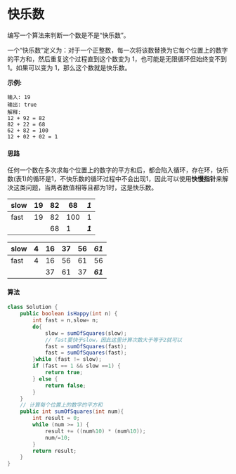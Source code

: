 # 快乐数

编写一个算法来判断一个数是不是“快乐数”。

一个“快乐数”定义为：对于一个正整数，每一次将该数替换为它每个位置上的数字的平方和，然后重复这个过程直到这个数变为 1，也可能是无限循环但始终变不到 1。如果可以变为 1，那么这个数就是快乐数。

**示例:** 

```
输入: 19
输出: true
解释: 
12 + 92 = 82
82 + 22 = 68
62 + 82 = 100
12 + 02 + 02 = 1
```

#### 思路

任何一个数在多次求每个位置上的数字的平方和后，都会陷入循环，存在环，快乐数(表1)的循环是1，不快乐数的循环过程中不会出现1，因此可以使用**快慢指针**来解决这类问题，当两者数值相等且都为1时，这是快乐数。

| slow | 19   | 82   | 68   | *1*     |
| ---- | ---- | ---- | ---- | ------- |
| fast | 19   | 82   | 100  | 1       |
|      |      | 68   | 1    | ***1*** |

| slow | 4    | 16   | 37   | 56   | ***61*** |
| ---- | ---- | ---- | ---- | ---- | -------- |
| fast | 4    | 16   | 56   | 61   | 56       |
|      |      | 37   | 61   | 37   | ***61*** |



#### 算法

```java
class Solution {
    public boolean isHappy(int n) {
        int fast = n,slow= n;
        do{
            slow = sumOfSquares(slow);
            // fast要快于slow，因此这里计算次数大于等于2就可以
            fast = sumOfSquares(fast);
            fast = sumOfSquares(fast);
        }while (fast != slow);
        if (fast == 1 && slow ==1) {
            return true;
        } else {
            return false;
        }
    }
    // 计算每个位置上的数字的平方和
    public int sumOfSquares(int num){
        int result = 0;
        while (num >= 1) {
            result += ((num%10) * (num%10));
            num/=10;
        }
        return result;
    }
}
```

